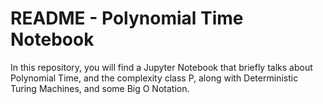 # README - Polynomial Time Notebook
In this repository, you will find a Jupyter Notebook that briefly talks about Polynomial Time, and the complexity class P, along with Deterministic Turing Machines, and some Big O Notation.